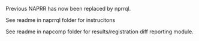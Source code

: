 Previous NAPRR has now been replaced by nprrql.

See readme in naprrql folder for instrucitons

See readme in napcomp folder for results/registration diff reporting module.

